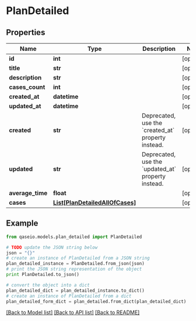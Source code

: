 # PlanDetailed


## Properties

Name | Type | Description | Notes
------------ | ------------- | ------------- | -------------
**id** | **int** |  | [optional] 
**title** | **str** |  | [optional] 
**description** | **str** |  | [optional] 
**cases_count** | **int** |  | [optional] 
**created_at** | **datetime** |  | [optional] 
**updated_at** | **datetime** |  | [optional] 
**created** | **str** | Deprecated, use the &#x60;created_at&#x60; property instead. | [optional] 
**updated** | **str** | Deprecated, use the &#x60;updated_at&#x60; property instead. | [optional] 
**average_time** | **float** |  | [optional] 
**cases** | [**List[PlanDetailedAllOfCases]**](PlanDetailedAllOfCases.md) |  | [optional] 

## Example

```python
from qaseio.models.plan_detailed import PlanDetailed

# TODO update the JSON string below
json = "{}"
# create an instance of PlanDetailed from a JSON string
plan_detailed_instance = PlanDetailed.from_json(json)
# print the JSON string representation of the object
print PlanDetailed.to_json()

# convert the object into a dict
plan_detailed_dict = plan_detailed_instance.to_dict()
# create an instance of PlanDetailed from a dict
plan_detailed_form_dict = plan_detailed.from_dict(plan_detailed_dict)
```
[[Back to Model list]](../README.md#documentation-for-models) [[Back to API list]](../README.md#documentation-for-api-endpoints) [[Back to README]](../README.md)


